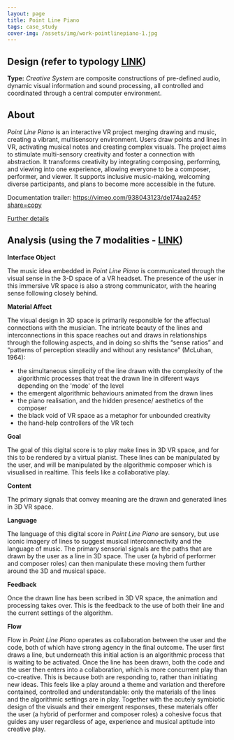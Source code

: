```yaml
---
layout: page
title: Point Line Piano
tags: case_study
cover-img: /assets/img/work-pointlinepiano-1.jpg
---
```


## Design (refer to typology [LINK](/typology.md))
**Type:** *Creative System* are composite constructions of pre-defined audio, dynamic visual information and sound 
processing, all controlled and coordinated through a central computer environment.


## About

*Point Line Piano* is an interactive VR project merging drawing and music, creating a vibrant, multisensory environment. 
Users draw points and lines in VR, activating musical notes and creating complex visuals. The project aims to stimulate 
multi-sensory creativity and foster a connection with abstraction. It transforms creativity by integrating composing, 
performing, and viewing into one experience, allowing everyone to be a composer, performer, and viewer. It supports 
inclusive music-making, welcoming diverse participants, and plans to become more accessible in the future.

Documentation trailer: https://vimeo.com/938043123/de174aa245?share=copy

[Further details](https://digiscore.github.io/2024-05-15-Point_Line_Piano/)


## Analysis (using the 7 modalities - [LINK](/seven_modalities.md))

**Interface Object**

The music idea embedded in *Point Line Piano* is communicated through the visual sense in the 3-D space of a VR headset.
The presence of the user in this immersive VR space is also a strong communicator, with the hearing sense following closely
behind. 


**Material Affect**

The visual design in 3D space is primarily responsible for the affectual connections with the musician. The intricate 
beauty of the lines and interconnections in this space reaches out and draws in relationships through the following 
aspects, and in doing so shifts the “sense ratios” and “patterns of perception steadily and without any resistance” 
(McLuhan, 1964):

- the simultaneous simplicity of the line drawn with the complexity of the algorithmic processes that treat the drawn line in diferent ways depending on the 'mode' of the level
- the emergent algorithmic behaviours animated from the drawn lines
- the piano realisation, and the hidden presence/ aesthetics of the composer
- the black void of VR space as a metaphor for unbounded creativity 
- the hand-help controllers of the VR tech


**Goal**

The goal of this digital score is to play make lines in 3D VR space, and for this to be rendered by a virtual pianist.
These lines can be manipulated by the user, and will be manipulated by the algorithmic composer which is visualised in 
realtime. This feels like a collaborative play.


**Content**

The primary signals that convey meaning are the drawn and generated lines in 3D VR space.


**Language**

The language of this digital score in *Point Line Piano* are sensory, but use iconic imagery of lines to
suggest musical interconnectivity and the language of music. The primary sensorial signals are the paths that are drawn 
by the user as a line in 3D space. The user (a hybrid of performer and composer roles) can then manipulate these moving 
them further around the 3D and musical space.

**Feedback**

Once the drawn line has been scribed in 3D VR space, the animation and processing takes over. This is the feedback to 
the use of both their line and the current settings of the algorithm. 

**Flow**

Flow in *Point Line Piano* operates as collaboration between the user and the code, both of which have strong agency in
the final outcome. The user first draws a line, but underneath this initial action is an algorithmic process that is waiting
to be activated. Once the line has been drawn, both the code and the user then enters into a collaboration, which is more
concurrent play than co-creative. This is because both are responding to, rather than initiating new ideas. This feels
like a play around a theme and variation and therefore contained, controlled and understandable: only the materials of 
the lines and the algorithmic settings are in play. Together with the acutely symbiotic design of the visuals and their 
emergent responses, these materials offer the user (a hybrid of performer and composer roles) a cohesive focus that 
guides any user regardless of age, experience and musical aptitude into creative play.

